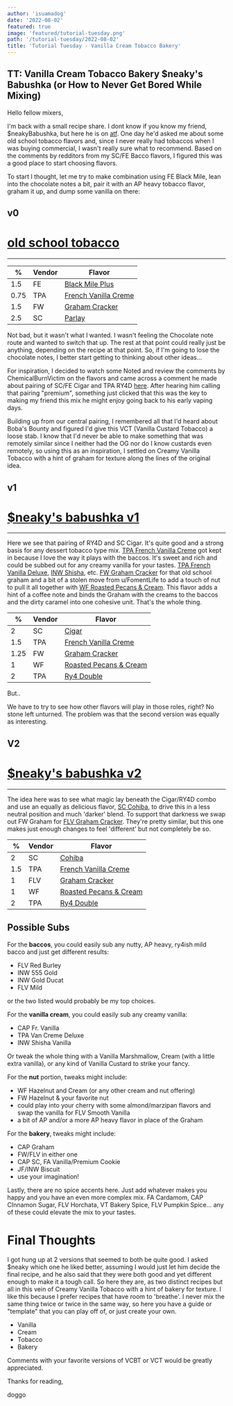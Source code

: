 ```yaml
---
author: 'isuamadog'
date: '2022-08-02'
featured: true
image: 'featured/tutorial-tuesday.png'
path: '/tutorial-tuesday/2022-08-02'
title: 'Tutorial Tuesday - Vanilla Cream Tobacco Bakery'
---
```


## TT: Vanilla Cream Tobacco Bakery $neaky's Babushka (or How to Never Get Bored While Mixing)

Hello fellow mixers,

I'm back with a small recipe share. I dont know if you know my friend, $neakyBabushka, but here he is on [atf](https://alltheflavors.com/users/SneakyBabushka). One day he'd asked me about some old school tobacco flavors and, since I never really had tobaccos when I was buying commercial, I wasn't really sure what to recommend. Based on the comments by redditors from my SC/FE Bacco flavors, I figured this was a good place to start choosing flavors.

To start I thought, let me try to make combination using FE Black Mile, lean into the chocolate notes a bit, pair it with an AP heavy tobacco flavor, graham it up, and dump some vanilla on there:

## v0

# [old school tobacco](https://alltheflavors.com/recipes/share/369afdd5-3de4-41d9-bc00-3395b611e956)

---

| %    | Vendor | Flavor                                                                                               |
| ---- | ------ | ---------------------------------------------------------------------------------------------------- |
| 1.5  | FE     | [Black Mile Plus](https://alltheflavors.com/flavors/flavors-express-black-mile-plus)                 |
| 0.75 | TPA    | [French Vanilla Creme](https://alltheflavors.com/flavors/the-flavor-apprentice-french-vanilla-creme) |
| 1.5  | FW     | [Graham Cracker](https://alltheflavors.com/flavors/flavor-west-graham-cracker)                       |
| 2.5  | SC     | [Parlay](https://alltheflavors.com/flavors/super-concentrates-parlay)                                |

Not bad, but it wasn't what I wanted. I wasn't feeling the Chocolate note route and wanted to switch that up. The rest at that point could really just be anything, depending on the recipe at that point. So, if I'm going to lose the chocolate notes, I better start getting to thinking about other ideas...

For inspiration, I decided to watch some Noted and review the comments by ChemicalBurnVictim on the flavors and came across a comment he made about pairing of SC/FE Cigar and TPA RY4D [here](https://www.youtube.com/watch?v=-QGyxqZz8Mw&t=1211s). After hearing him calling that pairing "premium", something just clicked that this was the key to making my friend this mix he might enjoy going back to his early vaping days.

Building up from our central pairing, I remembered all that I'd heard about Boba's Bounty and figured I'd give this VCT (Vanilla Custard Tobacco) a loose stab. I know that I'd never be able to make something that was remotely similar since I neither had the OG nor do I know custards even remotely, so using this as an inspiration, I settled on Creamy Vanilla Tobacco with a hint of graham for texture along the lines of the original idea.

## v1

# [$neaky's babushka v1](https://alltheflavors.com/recipes/274281)

---

Here we see that pairing of RY4D and SC Cigar. It's quite good and a strong basis for any dessert tobacco type mix. [TPA French Vanilla Creme](https://www.youtube.com/watch?v=C7DIH43FnY8&t=2310s) got kept in because I love the way it plays with the baccos. It's sweet and rich and could be subbed out for any creamy vanilla for your tastes. [TPA French Vanilla Deluxe](https://www.youtube.com/watch?v=C7DIH43FnY8&t=2928s), [INW Shisha](https://www.youtube.com/watch?v=C7DIH43FnY8&t=720s), etc. [FW Graham Cracker](https://www.youtube.com/watch?v=SOzpVejpHpA&t=507s) for that old school graham and a bit of a stolen move from u/FomentLife to add a touch of nut to pull it all together with [WF Roasted Pecans & Cream](https://www.youtube.com/watch?v=M5vufhgJSUg&t=4897s). This flavor adds a hint of a coffee note and binds the Graham with the creams to the baccos and the dirty caramel into one cohesive unit. That's the whole thing.

| %    | Vendor | Flavor                                                                                               |
| ---- | ------ | ---------------------------------------------------------------------------------------------------- |
| 2    | SC     | [Cigar](https://alltheflavors.com/flavors/super-concentrates-cigar)                                  |
| 1.5  | TPA    | [French Vanilla Creme](https://alltheflavors.com/flavors/the-flavor-apprentice-french-vanilla-creme) |
| 1.25 | FW     | [Graham Cracker](https://alltheflavors.com/flavors/flavor-west-graham-cracker)                       |
| 1    | WF     | [Roasted Pecans & Cream](https://alltheflavors.com/flavors/wonder-flavors-roasted-pecans-cream)      |
| 2    | TPA    | [Ry4 Double](https://alltheflavors.com/flavors/the-flavor-apprentice-ry4-double)                     |

But..

We have to try to see how other flavors will play in those roles, right? No stone left unturned. The problem was that the second version was equally as interesting.

## V2

# [$neaky's babushka v2](https://alltheflavors.com/recipes/274280)

---

The idea here was to see what magic lay beneath the Cigar/RY4D combo and use an equally as delicious flavor, [SC Cohiba](https://www.reddit.com/r/DIY_eJuice/comments/rnkyfv/flavor_review_friday_super_concentratesflavor/), to drive this in a less neutral position and much 'darker' blend. To support that darkness we swap out FW Graham for [FLV Graham Cracker](https://www.youtube.com/watch?v=SOzpVejpHpA&t=636s). They're pretty similar, but this one makes just enough changes to feel 'different' but not completely be so.

| %   | Vendor | Flavor                                                                                               |
| --- | ------ | ---------------------------------------------------------------------------------------------------- |
| 2   | SC     | [Cohiba](https://alltheflavors.com/flavors/super-concentrates-cohiba)                                |
| 1.5 | TPA    | [French Vanilla Creme](https://alltheflavors.com/flavors/the-flavor-apprentice-french-vanilla-creme) |
| 1   | FLV    | [Graham Cracker](https://alltheflavors.com/flavors/flavorah-graham-cracker)                          |
| 1   | WF     | [Roasted Pecans & Cream](https://alltheflavors.com/flavors/wonder-flavors-roasted-pecans-cream)      |
| 2   | TPA    | [Ry4 Double](https://alltheflavors.com/flavors/the-flavor-apprentice-ry4-double)                     |

## Possible Subs

For the **baccos**, you could easily sub any nutty, AP heavy, ry4ish mild bacco and just get different results:

- FLV Red Burley
- INW 555 Gold
- INW Gold Ducat
- FLV Mild

or the two listed would probably be my top choices.

For the **vanilla cream**, you could easily sub any creamy vanilla:

- CAP Fr. Vanilla
- TPA Van Creme Deluxe
- INW Shisha Vanilla

Or tweak the whole thing with a Vanilla Marshmallow, Cream (with a little extra vanilla), or any kind of Vanilla Custard to strike your fancy.

For the **nut** portion, tweaks might include:

- WF Hazelnut and Cream (or any other cream and nut offering)
- FW Hazelnut & your favorite nut
- could play into your cherry with some almond/marzipan flavors and swap the vanilla for FLV Smooth Vanilla
- a bit of AP and/or a more AP heavy flavor in place of the Graham

For the **bakery**, tweaks might include:

- CAP Graham
- FW/FLV in either one
- CAP SC, FA Vanilla/Premium Cookie
- JF/INW Biscuit
- use your imagination!

Lastly, there are no spice accents here. Just add whatever makes you happy and you have an even more complex mix. FA Cardamom, CAP CInnamon Sugar, FLV Horchata, VT Bakery Spice, FLV Pumpkin Spice... any of these could elevate the mix to your tastes.

# Final Thoughts

I got hung up at 2 versions that seemed to both be quite good. I asked $neaky which one he liked better, assuming I would just let him decide the final recipe, and he also said that they were both good and yet different enough to make it a tough call. So here they are, as two distinct recipes but all in this vein of Creamy Vanilla Tobacco with a hint of bakery for texture. I like this because I prefer recipes that have room to 'breathe'. I never mix the same thing twice or twice in the same way, so here you have a guide or "template" that you can play off of, or just create your own.

- Vanilla
- Cream
- Tobacco
- Bakery

Comments with your favorite versions of VCBT or VCT would be greatly appreciated.

Thanks for reading,

doggo

